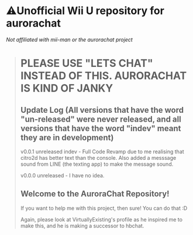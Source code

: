 # **⚠️Unofficial Wii U repository for aurorachat**
*Not affiliated with mii-man or the aurorachat project*

> <h1>PLEASE USE "LETS CHAT" INSTEAD OF THIS. AURORACHAT IS KIND OF JANKY</h1>
> 
> <h2>Update Log (All versions that have the word "un-released" were never released, and all versions that have the word "indev" meant they are in development)</h2>
> 
> v0.0.1 unreleased indev - Full Code Revamp due to me realising that citro2d has better text than the console. Also added a messsage sound from LINE (the texting app) to make the message sound.
> 
> v0.0.0 unreleased - I have no idea.
> 
> <h2>Welcome to the AuroraChat Repository!</h2>
> <p>If you want to help me with this project, then sure! You can do that :D</p>
> <p>Again, please look at VirtuallyExisting's profile as he inspired me to make this, and he is making a successor to hbchat.</p>
